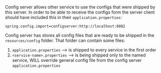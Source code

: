 Config server allows other service to use the configs that were shipped by this server. 
In order to be able to receive the configs form the server client should have included this in their `application.properties`:

```
spring.config.import=configserver:http://localhost:8082
```

Config server has stores all config files that are ready to be shipped in the `resources/config` folder. That folder can contain some files:
1. `application.properties` --> is shipped to every service in the first order
2. `<service-name>.properties` --> is being shipped only to the named service, WILL override general config file from the config server `application.properties`
